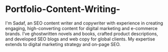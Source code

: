 # Portfolio-Content-Writing-
I'm Sadaf, an SEO content writer and copywriter with experience in creating engaging, high-converting content for digital marketing and e-commerce brands.  I’ve ghostwritten novels and books, crafted product descriptions, and developed SEO blogs and web copy for global clients. My expertise extends to digital marketing strategy and on-page SEO.

